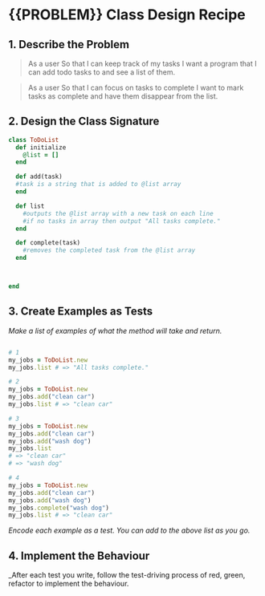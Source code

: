 # {{PROBLEM}} Class Design Recipe
## 1. Describe the Problem
> As a user
> So that I can keep track of my tasks
> I want a program that I can add todo tasks to and see a list of them.

> As a user
> So that I can focus on tasks to complete
>  I want to mark tasks as complete and have them disappear from the list.

## 2. Design the Class Signature


```ruby
class ToDoList
  def initialize
    @list = []
  end

  def add(task)
  #task is a string that is added to @list array
  end

  def list
    #outputs the @list array with a new task on each line
    #if no tasks in array then output "All tasks complete."
  end

  def complete(task)
    #removes the completed task from the @list array
  end



end


```

## 3. Create Examples as Tests

_Make a list of examples of what the method will take and return._

```ruby

# 1
my_jobs = ToDoList.new
my_jobs.list # => "All tasks complete."

# 2
my_jobs = ToDoList.new
my_jobs.add("clean car")
my_jobs.list # => "clean car"

# 3
my_jobs = ToDoList.new
my_jobs.add("clean car")
my_jobs.add("wash dog")
my_jobs.list 
# => "clean car"
# => "wash dog"

# 4
my_jobs = ToDoList.new
my_jobs.add("clean car")
my_jobs.add("wash dog")
my_jobs.complete("wash dog")
my_jobs.list # => "clean car"

```


_Encode each example as a test. You can add to the above list as you go._

## 4. Implement the Behaviour

_After each test you write, follow the test-driving process of red, green, refactor to implement the behaviour.